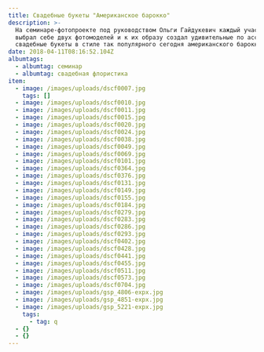 ```yaml
---
title: Свадебные букеты "Американское барокко"
description: >-
  На семинаре-фотопроекте под руководством Ольги Гайдукевич каждый участник
  выбрал себе двух фотомоделей и к их образу создал удивительные по ассортименту
  свадебные букеты в стиле так популярного сегодня американского барокко.
date: 2018-04-11T08:16:52.104Z
albumtags:
  - albumtag: семинар
  - albumtag: свадебная флористика
item:
  - image: /images/uploads/dscf0007.jpg
    tags: []
  - image: /images/uploads/dscf0010.jpg
  - image: /images/uploads/dscf0011.jpg
  - image: /images/uploads/dscf0015.jpg
  - image: /images/uploads/dscf0020.jpg
  - image: /images/uploads/dscf0024.jpg
  - image: /images/uploads/dscf0038.jpg
  - image: /images/uploads/dscf0049.jpg
  - image: /images/uploads/dscf0069.jpg
  - image: /images/uploads/dscf0101.jpg
  - image: /images/uploads/dscf0364.jpg
  - image: /images/uploads/dscf0376.jpg
  - image: /images/uploads/dscf0131.jpg
  - image: /images/uploads/dscf0149.jpg
  - image: /images/uploads/dscf0155.jpg
  - image: /images/uploads/dscf0184.jpg
  - image: /images/uploads/dscf0279.jpg
  - image: /images/uploads/dscf0283.jpg
  - image: /images/uploads/dscf0286.jpg
  - image: /images/uploads/dscf0293.jpg
  - image: /images/uploads/dscf0402.jpg
  - image: /images/uploads/dscf0428.jpg
  - image: /images/uploads/dscf0441.jpg
  - image: /images/uploads/dscf0455.jpg
  - image: /images/uploads/dscf0511.jpg
  - image: /images/uploads/dscf0573.jpg
  - image: /images/uploads/dscf0704.jpg
  - image: /images/uploads/gsp_4806-expx.jpg
  - image: /images/uploads/gsp_4851-expx.jpg
  - image: /images/uploads/gsp_5221-expx.jpg
    tags:
      - tag: q
  - {}
  - {}
---
```


